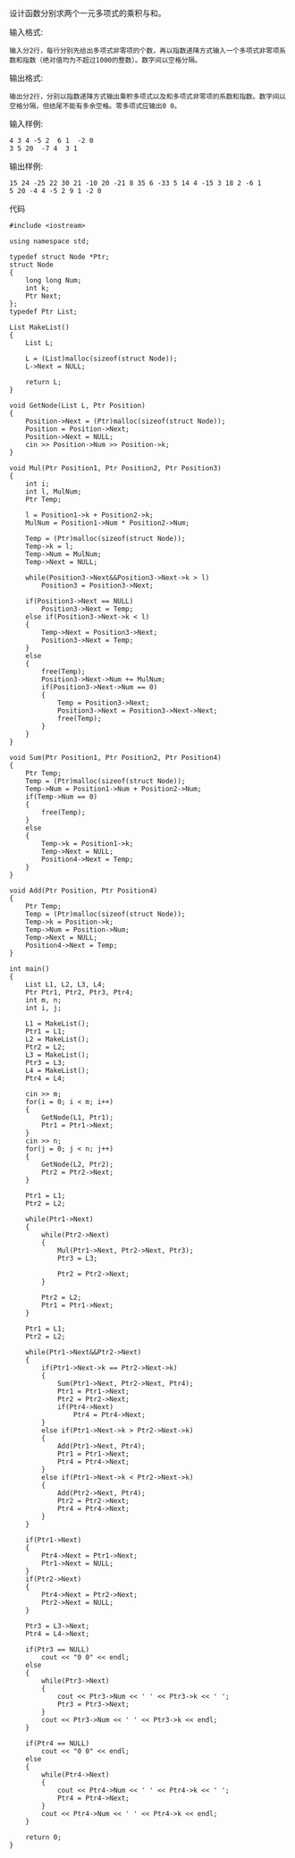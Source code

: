 设计函数分别求两个一元多项式的乘积与和。

输入格式:

    输入分2行，每行分别先给出多项式非零项的个数，再以指数递降方式输入一个多项式非零项系数和指数（绝对值均为不超过1000的整数）。数字间以空格分隔。

输出格式:

    输出分2行，分别以指数递降方式输出乘积多项式以及和多项式非零项的系数和指数。数字间以空格分隔，但结尾不能有多余空格。零多项式应输出0 0。

输入样例:

    4 3 4 -5 2  6 1  -2 0
    3 5 20  -7 4  3 1

输出样例:

    15 24 -25 22 30 21 -10 20 -21 8 35 6 -33 5 14 4 -15 3 18 2 -6 1
    5 20 -4 4 -5 2 9 1 -2 0

代码

    #include <iostream>

    using namespace std;

    typedef struct Node *Ptr;
    struct Node
    {
        long long Num;
        int k;
        Ptr Next;
    };
    typedef Ptr List;

    List MakeList()
    {
        List L;

        L = (List)malloc(sizeof(struct Node));
        L->Next = NULL;

        return L;
    }

    void GetNode(List L, Ptr Position)
    {
        Position->Next = (Ptr)malloc(sizeof(struct Node));
        Position = Position->Next;
        Position->Next = NULL;
        cin >> Position->Num >> Position->k;
    }

    void Mul(Ptr Position1, Ptr Position2, Ptr Position3)
    {
        int i;
        int l, MulNum;
        Ptr Temp;

        l = Position1->k + Position2->k;
        MulNum = Position1->Num * Position2->Num;

        Temp = (Ptr)malloc(sizeof(struct Node));
        Temp->k = l;
        Temp->Num = MulNum;
        Temp->Next = NULL;
        
        while(Position3->Next&&Position3->Next->k > l)
            Position3 = Position3->Next;
        
        if(Position3->Next == NULL)
            Position3->Next = Temp;
        else if(Position3->Next->k < l)
        {
            Temp->Next = Position3->Next;
            Position3->Next = Temp;
        }
        else
        {
            free(Temp);
            Position3->Next->Num += MulNum;
            if(Position3->Next->Num == 0)
            {
                Temp = Position3->Next;
                Position3->Next = Position3->Next->Next;
                free(Temp);
            }
        }
    }

    void Sum(Ptr Position1, Ptr Position2, Ptr Position4)
    {
        Ptr Temp;
        Temp = (Ptr)malloc(sizeof(struct Node));
        Temp->Num = Position1->Num + Position2->Num;
        if(Temp->Num == 0)
        {
            free(Temp);
        }
        else
        {
            Temp->k = Position1->k;
            Temp->Next = NULL;
            Position4->Next = Temp;
        }
    }

    void Add(Ptr Position, Ptr Position4)
    {
        Ptr Temp;
        Temp = (Ptr)malloc(sizeof(struct Node));
        Temp->k = Position->k;
        Temp->Num = Position->Num;
        Temp->Next = NULL;
        Position4->Next = Temp;
    }

    int main()
    {
        List L1, L2, L3, L4;
        Ptr Ptr1, Ptr2, Ptr3, Ptr4;
        int m, n;
        int i, j;

        L1 = MakeList();
        Ptr1 = L1;
        L2 = MakeList();
        Ptr2 = L2;
        L3 = MakeList();
        Ptr3 = L3;
        L4 = MakeList();
        Ptr4 = L4;

        cin >> m;
        for(i = 0; i < m; i++)
        {
            GetNode(L1, Ptr1);
            Ptr1 = Ptr1->Next;
        }
        cin >> n;
        for(j = 0; j < n; j++)
        {
            GetNode(L2, Ptr2);
            Ptr2 = Ptr2->Next;
        }

        Ptr1 = L1;
        Ptr2 = L2;

        while(Ptr1->Next)
        {
            while(Ptr2->Next)
            {
                Mul(Ptr1->Next, Ptr2->Next, Ptr3);
                Ptr3 = L3;

                Ptr2 = Ptr2->Next;
            }

            Ptr2 = L2;
            Ptr1 = Ptr1->Next;
        }

        Ptr1 = L1;
        Ptr2 = L2;

        while(Ptr1->Next&&Ptr2->Next)
        {
            if(Ptr1->Next->k == Ptr2->Next->k)
            {
                Sum(Ptr1->Next, Ptr2->Next, Ptr4);
                Ptr1 = Ptr1->Next;
                Ptr2 = Ptr2->Next;
                if(Ptr4->Next)
                    Ptr4 = Ptr4->Next;
            }
            else if(Ptr1->Next->k > Ptr2->Next->k)
            {
                Add(Ptr1->Next, Ptr4);
                Ptr1 = Ptr1->Next;
                Ptr4 = Ptr4->Next;
            }
            else if(Ptr1->Next->k < Ptr2->Next->k)
            {
                Add(Ptr2->Next, Ptr4);
                Ptr2 = Ptr2->Next;
                Ptr4 = Ptr4->Next;
            }
        }

        if(Ptr1->Next)
        {
            Ptr4->Next = Ptr1->Next;
            Ptr1->Next = NULL;
        }
        if(Ptr2->Next)
        {
            Ptr4->Next = Ptr2->Next;
            Ptr2->Next = NULL;
        }

        Ptr3 = L3->Next;
        Ptr4 = L4->Next;

        if(Ptr3 == NULL)
            cout << "0 0" << endl;
        else
        {
            while(Ptr3->Next)
            {
                cout << Ptr3->Num << ' ' << Ptr3->k << ' ';
                Ptr3 = Ptr3->Next;
            }
            cout << Ptr3->Num << ' ' << Ptr3->k << endl;
        }

        if(Ptr4 == NULL)
            cout << "0 0" << endl;
        else
        {
            while(Ptr4->Next)
            {
                cout << Ptr4->Num << ' ' << Ptr4->k << ' ';
                Ptr4 = Ptr4->Next;
            }
            cout << Ptr4->Num << ' ' << Ptr4->k << endl;
        }

        return 0;
    }

